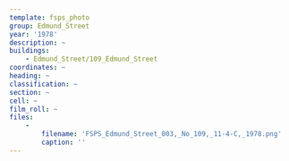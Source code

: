 ```yaml
---
template: fsps_photo
group: Edmund_Street
year: '1978'
description: ~
buildings:
    - Edmund_Street/109_Edmund_Street
coordinates: ~
heading: ~
classification: ~
section: ~
cell: ~
film_roll: ~
files:
    -
        filename: 'FSPS_Edmund_Street_003,_No_109,_11-4-C,_1978.png'
        caption: ''
---
```

